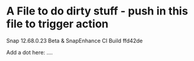 # A File to do dirty stuff - push in this file to trigger action
Snap 12.68.0.23 Beta & SnapEnhance CI Build ffd42de

Add a dot here: ....
